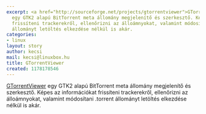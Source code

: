 ```yaml
---
excerpt: <a href="http://sourceforge.net/projects/gtorrentviewer">GTorrentViewer</a>
  egy GTK2 alapú BitTorrent meta állomány megjelenítő és szerkesztő. Képes az információkat
  frissíteni trackerekről, ellenőrizni az álloámnyokat, valamint módosítani .torrent
  állományt letöltés elkezdése nélkül is akár.
categories:
- linux
layout: story
author: kecsi
mail: kecsi@linuxbox.hu
title: GTorrentViewer
created: 1178178546
---
```

<a href="http://sourceforge.net/projects/gtorrentviewer">GTorrentViewer</a> egy GTK2 alapú BitTorrent meta állomány megjelenítő és szerkesztő. Képes az információkat frissíteni trackerekről, ellenőrizni az álloámnyokat, valamint módosítani .torrent állományt letöltés elkezdése nélkül is akár.
